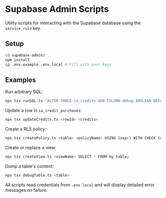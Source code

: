 # Supabase Admin Scripts

Utility scripts for interacting with the Supabase database using the `service_role` key.

## Setup

```bash
cd supabase-admin/
npm install
cp .env.example .env.local # Fill with your keys
```

## Examples

Run arbitrary SQL:

```bash
npx tsx runSQL.ts "ALTER TABLE ia_credits ADD COLUMN debug BOOLEAN DEFAULT FALSE;"
```

Update a row in `ia_credit_purchases`:

```bash
npx tsx updateCredits.ts <rowId> <credits>
```

Create a RLS policy:

```bash
npx tsx createPolicy.ts <table> <policyName> USING (expr) WITH CHECK (expr)
```

Create or replace a view:

```bash
npx tsx createView.ts <viewName> SELECT * FROM my_table;
```

Dump a table's content:

```bash
npx tsx debugTable.ts <table>
```

All scripts read credentials from `.env.local` and will display detailed error messages on failure.
